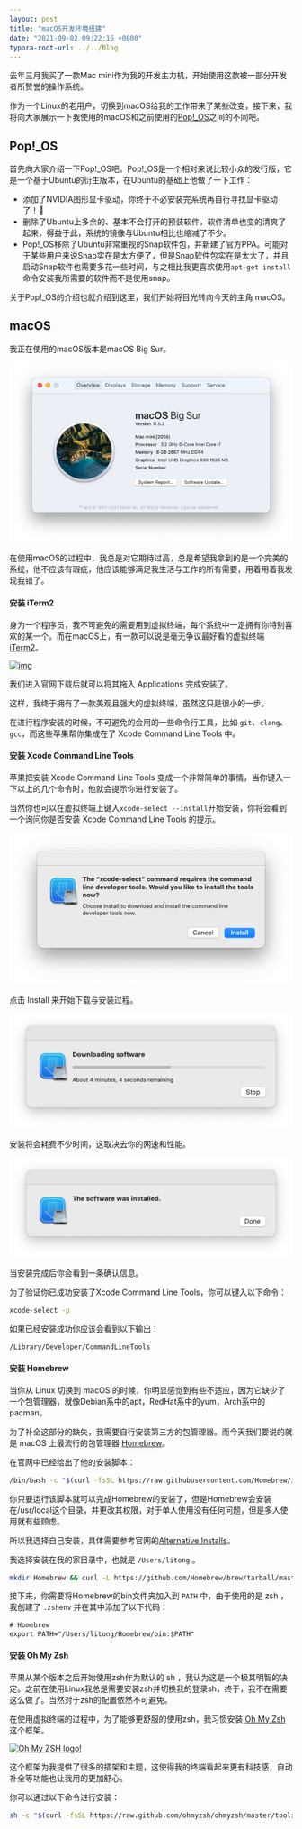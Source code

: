 ```yaml
---
layout: post
title: "macOS开发环境搭建"
date: "2021-09-02 09:22:16 +0800"
typora-root-url: ../../Blog
---
```


去年三月我买了一款Mac mini作为我的开发主力机，开始使用这款被一部分开发者所赞誉的操作系统。

作为一个Linux的老用户，切换到macOS给我的工作带来了某些改变，接下来，我将向大家展示一下我使用的macOS和之前使用的[Pop!_OS](https://pop.system76.com)之间的不同吧。

## Pop!_OS

首先向大家介绍一下Pop!\_OS吧。Pop!\_OS是一个相对来说比较小众的发行版，它是一个基于Ubuntu的衍生版本，在Ubuntu的基础上他做了一下工作：

* 添加了NVIDIA图形显卡驱动，你终于不必安装完系统再自行寻找显卡驱动了！👏
* 删除了Ubuntu上多余的、基本不会打开的预装软件。软件清单也变的清爽了起来，得益于此，系统的镜像与Ubuntu相比也缩减了不少。
* Pop!\_OS移除了Ubuntu非常重视的Snap软件包，并新建了官方PPA。可能对于某些用户来说Snap实在是太方便了，但是Snap软件包实在是太大了，并且启动Snap软件也需要多花一些时间，与之相比我更喜欢使用`apt-get install`命令安装我所需要的软件而不是使用snap。

关于Pop!\_OS的介绍也就介绍到这里，我们开始将目光转向今天的主角 macOS。

## macOS

我正在使用的macOS版本是macOS Big Sur。

![About The Mac](/images/2021-09-02-about-the-mac.png)

在使用macOS的过程中，我总是对它期待过高，总是希望我拿到的是一个完美的系统，他不应该有瑕疵，他应该能够满足我生活与工作的所有需要，用着用着我发现我错了。



#### 安装 iTerm2

身为一个程序员，我不可避免的需要用到虚拟终端，每个系统中一定拥有你特别喜欢的某一个。而在macOS上，有一款可以说是毫无争议最好看的虚拟终端 [iTerm2](https://iterm2.com/index.html)。

[![img](https://iterm2.com/img/logo2x.jpg)](https://iterm2.com/index.html)

我们进入官网下载后就可以将其拖入 Applications 完成安装了。

这样，我终于拥有了一款美观且强大的虚拟终端，虽然这只是很小的一步。

在进行程序安装的时候，不可避免的会用的一些命令行工具，比如 `git`、`clang`、`gcc`，而这些苹果帮你集成在了 Xcode Command Line Tools 中。

#### 安装 Xcode Command Line Tools

苹果把安装 Xcode Command Line Tools 变成一个非常简单的事情，当你键入一下以上的几个命令时，他就会提示你进行安装了。

当然你也可以在虚拟终端上键入`xcode-select --install`开始安装，你将会看到一个询问你是否安装 Xcode Command Line Tools 的提示。

![Install Xcode Command Line Tools](/images/2021-09-02-install-Xcode-Command-Line-Tools.png)

点击 Install 来开始下载与安装过程。

![Install Xcode Command Line Tools Progress](/images/2021-09-02-install-Xcode-Command-Line-Tools-progress.png) 

安装将会耗费不少时间，这取决去你的网速和性能。

![Install Xcode Command Line Tools Done](/images/2021-09-02-install-Xcode-Command-Line-Tools-done.png)

当安装完成后你会看到一条确认信息。

为了验证你已成功安装了Xcode Command Line Tools，你可以键入以下命令：

```sh
xcode-select -p
```

如果已经安装成功你应该会看到以下输出：

```sh
/Library/Developer/CommandLineTools
```

#### 安装 Homebrew

当你从 Linux 切换到 macOS 的时候，你明显感觉到有些不适应，因为它缺少了一个包管理器，就像Debian系中的apt，RedHat系中的yum，Arch系中的pacman。

为了补全这部分的缺失，我需要自行安装第三方的包管理器。而今天我们要说的就是 macOS 上最流行的包管理器 [Homebrew](https://brew.sh)。

在官网中已经给出了他的安装脚本：

```bash
/bin/bash -c "$(curl -fsSL https://raw.githubusercontent.com/Homebrew/install/HEAD/install.sh)"
```

你只要运行该脚本就可以完成Homebrew的安装了，但是Homebrew会安装在/usr/local这个目录，并更改其权限，对于单人使用没有任何问题，但是多人使用就有些顾虑。

所以我选择自己安装，具体需要参考官网的[Alternative Installs](https://docs.brew.sh/Installation#alternative-installs)。

我选择安装在我的家目录中，也就是 `/Users/litong` 。

```bash
mkdir Homebrew && curl -L https://github.com/Homebrew/brew/tarball/master | tar xz --strip 1 -C Homebrew
```

接下来，你需要将Homebrew的bin文件夹加入到 `PATH` 中，由于使用的是 zsh ，我创建了 `.zshenv` 并在其中添加了以下代码：

```shell
# Homebrew
export PATH="/Users/litong/Homebrew/bin:$PATH"
```

#### 安装 Oh My Zsh

苹果从某个版本之后开始使用zsh作为默认的 sh ，我认为这是一个极其明智的决定。之前在使用Linux我总是需要安装zsh并切换我的登录sh，终于，我不在需要这么做了。当然对于zsh的配置依然不可避免。

在使用虚拟终端的过程中，为了能够更舒服的使用zsh，我习惯安装 [Oh My Zsh](https://ohmyz.sh/) 这个框架。

[![Oh My ZSH logo!](https://ohmyz.sh/img/OMZLogo_BnW.png)](https://ohmyz.sh)

这个框架为我提供了很多的插架和主题，这使得我的终端看起来更有科技感，自动补全等功能也让我用的更加舒心。

你可以通过以下命令进行安装：

```sh
sh -c "$(curl -fsSL https://raw.github.com/ohmyzsh/ohmyzsh/master/tools/install.sh)"
```


